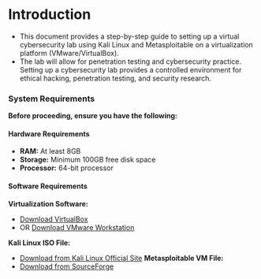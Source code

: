 # **Introduction**

- This document provides a step-by-step guide to setting up a virtual cybersecurity lab using Kali Linux and Metasploitable on a virtualization platform (VMware/VirtualBox).
- The lab will allow for penetration testing and cybersecurity practice. Setting up a cybersecurity lab provides a controlled environment for ethical hacking, penetration testing, and security research.

###   System Requirements

**Before proceeding, ensure you have the following:**

#### Hardware Requirements
- **RAM:** At least 8GB
- **Storage:** Minimum 100GB free disk space
- **Processor:** 64-bit processor

#### Software Requirements
 **Virtualization Software:**  
  - [Download VirtualBox](https://www.virtualbox.org/)  
  - OR [Download VMware Workstation](https://www.vmware.com/products/workstation-player.html)

 **Kali Linux ISO File:**  
  - [Download from Kali Linux Official Site](https://www.kali.org/get-kali/#kali-platforms)
 **Metasploitable VM File:**  
  - [Download from SourceForge](https://sourceforge.net/projects/metasploitable/files/Metasploitable2/)
